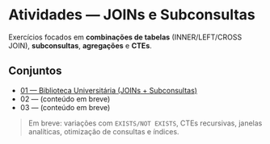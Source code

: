 # Atividades — JOINs e Subconsultas

Exercícios focados em **combinações de tabelas** (INNER/LEFT/CROSS JOIN), **subconsultas**, **agregações** e **CTEs**.

## Conjuntos
- [01 — Biblioteca Universitária (JOINs + Subconsultas)](01/README.md)
- 02 — (conteúdo em breve)
- 03 — (conteúdo em breve)

> Em breve: variações com `EXISTS/NOT EXISTS`, CTEs recursivas, janelas analíticas, otimização de consultas e índices.
